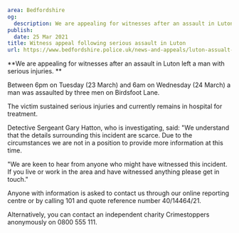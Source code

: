```yaml
area: Bedfordshire
og:
  description: We are appealing for witnesses after an assault in Luton left a man with serious injuries.
publish:
  date: 25 Mar 2021
title: Witness appeal following serious assault in Luton
url: https://www.bedfordshire.police.uk/news-and-appeals/luton-assualt-appeal-march21
```

**We are appealing for witnesses after an assault in Luton left a man with serious injuries. **

Between 6pm on Tuesday (23 March) and 6am on Wednesday (24 March) a man was assaulted by three men on Birdsfoot Lane.

The victim sustained serious injuries and currently remains in hospital for treatment.

Detective Sergeant Gary Hatton, who is investigating, said: "We understand that the details surrounding this incident are scarce. Due to the circumstances we are not in a position to provide more information at this time.

"We are keen to hear from anyone who might have witnessed this incident. If you live or work in the area and have witnessed anything please get in touch."

Anyone with information is asked to contact us through our online reporting centre or by calling 101 and quote reference number 40/14464/21.

Alternatively, you can contact an independent charity Crimestoppers anonymously on 0800 555 111.
